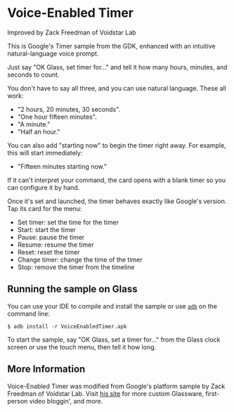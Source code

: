 Voice-Enabled Timer
===================

Improved by Zack Freedman of Voidstar Lab

This is Google's Timer sample from the GDK, enhanced with an intuitive natural-language voice prompt.

Just say "OK Glass, set timer for..." and tell it how many hours, minutes, and seconds to count. 

You don't have to say all three, and you can use natural language. These all work:
- "2 hours, 20 minutes, 30 seconds".
- "One hour fifteen minutes".
- "A minute."
- "Half an hour."

You can also add "starting now" to begin the timer right away. For example, this will start immediately:
- "Fifteen minutes starting now."

If it can't interpret your command, the card opens with a blank timer so you can configure it by hand.

Once it's set and launched, the timer behaves exactly like Google's version. Tap its card for the menu:

- Set timer: set the time for the timer
- Start: start the timer
- Pause: pause the timer
- Resume: resume the timer
- Reset: reset the timer
- Change timer: change the time of the timer
- Stop: remove the timer from the timeline

## Running the sample on Glass

You can use your IDE to compile and install the sample or use
[`adb`](https://developer.android.com/tools/help/adb.html)
on the command line:

    $ adb install -r VoiceEnabledTimer.apk

To start the sample, say "OK Glass, set a timer for..." from the Glass clock screen or use the touch menu, then tell it how long.

## More Information

Voice-Enabled Timer was modified from Google's platform sample by Zack Freedman of Voidstar Lab. Visit [his site](http://zackfreedman.com "the greatest site on the Web since Zombo.com") for more custom Glassware, first-person video bloggin', and more.